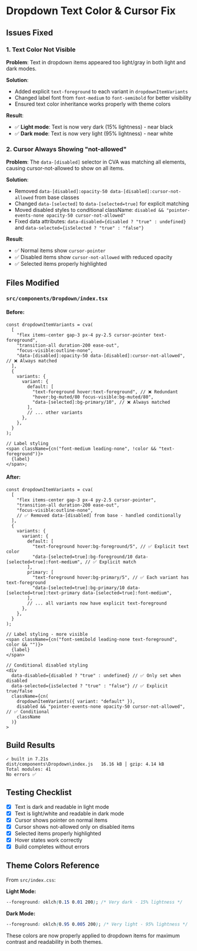 # Dropdown Text Color & Cursor Fix

## Issues Fixed

### 1. Text Color Not Visible

**Problem**: Text in dropdown items appeared too light/gray in both light and dark modes.

**Solution**:

- Added explicit `text-foreground` to each variant in `dropdownItemVariants`
- Changed label font from `font-medium` to `font-semibold` for better visibility
- Ensured text color inheritance works properly with theme colors

**Result**:

- ✅ **Light mode**: Text is now very dark (15% lightness) - near black
- ✅ **Dark mode**: Text is now very light (95% lightness) - near white

### 2. Cursor Always Showing "not-allowed"

**Problem**: The `data-[disabled]` selector in CVA was matching all elements, causing cursor-not-allowed to show on all items.

**Solution**:

- Removed `data-[disabled]:opacity-50 data-[disabled]:cursor-not-allowed` from base classes
- Changed `data-[selected]` to `data-[selected=true]` for explicit matching
- Moved disabled styles to conditional className: `disabled && "pointer-events-none opacity-50 cursor-not-allowed"`
- Fixed data attributes: `data-disabled={disabled ? "true" : undefined}` and `data-selected={isSelected ? "true" : "false"}`

**Result**:

- ✅ Normal items show `cursor-pointer`
- ✅ Disabled items show `cursor-not-allowed` with reduced opacity
- ✅ Selected items properly highlighted

## Files Modified

### `src/components/Dropdown/index.tsx`

#### Before:

```tsx
const dropdownItemVariants = cva(
  [
    "flex items-center gap-3 px-4 py-2.5 cursor-pointer text-foreground",
    "transition-all duration-200 ease-out",
    "focus-visible:outline-none",
    "data-[disabled]:opacity-50 data-[disabled]:cursor-not-allowed", // ❌ Always matched
  ],
  {
    variants: {
      variant: {
        default: [
          "text-foreground hover:text-foreground", // ❌ Redundant
          "hover:bg-muted/80 focus-visible:bg-muted/80",
          "data-[selected]:bg-primary/10", // ❌ Always matched
        ],
        // ... other variants
      },
    },
  }
);

// Label styling
<span className={cn("font-medium leading-none", !color && "text-foreground")}>
  {label}
</span>;
```

#### After:

```tsx
const dropdownItemVariants = cva(
  [
    "flex items-center gap-3 px-4 py-2.5 cursor-pointer",
    "transition-all duration-200 ease-out",
    "focus-visible:outline-none",
    // ✅ Removed data-[disabled] from base - handled conditionally
  ],
  {
    variants: {
      variant: {
        default: [
          "text-foreground hover:bg-foreground/5", // ✅ Explicit text color
          "data-[selected=true]:bg-foreground/10 data-[selected=true]:font-medium", // ✅ Explicit match
        ],
        primary: [
          "text-foreground hover:bg-primary/5", // ✅ Each variant has text-foreground
          "data-[selected=true]:bg-primary/10 data-[selected=true]:text-primary data-[selected=true]:font-medium",
        ],
        // ... all variants now have explicit text-foreground
      },
    },
  }
);

// Label styling - more visible
<span className={cn("font-semibold leading-none text-foreground", color && "")}>
  {label}
</span>

// Conditional disabled styling
<div
  data-disabled={disabled ? "true" : undefined} // ✅ Only set when disabled
  data-selected={isSelected ? "true" : "false"} // ✅ Explicit true/false
  className={cn(
    dropdownItemVariants({ variant: "default" }),
    disabled && "pointer-events-none opacity-50 cursor-not-allowed", // ✅ Conditional
    className
  )}
>
```

## Build Results

```
✓ built in 7.21s
dist/components\Dropdown\index.js   16.16 kB │ gzip: 4.14 kB
Total modules: 41
No errors ✅
```

## Testing Checklist

- [x] Text is dark and readable in light mode
- [x] Text is light/white and readable in dark mode
- [x] Cursor shows pointer on normal items
- [x] Cursor shows not-allowed only on disabled items
- [x] Selected items properly highlighted
- [x] Hover states work correctly
- [x] Build completes without errors

## Theme Colors Reference

From `src/index.css`:

**Light Mode:**

```css
--foreground: oklch(0.15 0.01 200); /* Very dark - 15% lightness */
```

**Dark Mode:**

```css
--foreground: oklch(0.95 0.005 200); /* Very light - 95% lightness */
```

These colors are now properly applied to dropdown items for maximum contrast and readability in both themes.

